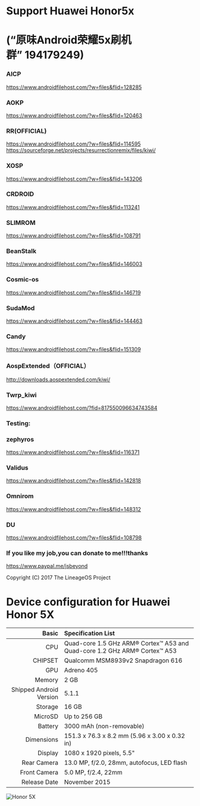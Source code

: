 # Support Huawei Honor5x 

# (“原味Android荣耀5x刷机群” 194179249)

### AICP
https://www.androidfilehost.com/?w=files&flid=128285

### AOKP
https://www.androidfilehost.com/?w=files&flid=120463

### RR(OFFICIAL)
https://www.androidfilehost.com/?w=files&flid=114595
https://sourceforge.net/projects/resurrectionremix/files/kiwi/

### XOSP
https://www.androidfilehost.com/?w=files&flid=143206

### CRDROID
https://www.androidfilehost.com/?w=files&flid=113241

### SLIMROM
https://www.androidfilehost.com/?w=files&flid=108791

### BeanStalk
https://www.androidfilehost.com/?w=files&flid=146003

### Cosmic-os
https://www.androidfilehost.com/?w=files&flid=146719
 
### SudaMod
https://www.androidfilehost.com/?w=files&flid=144463

### Candy
https://www.androidfilehost.com/?w=files&flid=151309

### AospExtended（OFFICIAL）
http://downloads.aospextended.com/kiwi/

### Twrp_kiwi
https://www.androidfilehost.com/?fid=817550096634743584

### Testing:

### zephyros
https://www.androidfilehost.com/?w=files&flid=116371

### Validus
https://www.androidfilehost.com/?w=files&flid=142818

### Omnirom
https://www.androidfilehost.com/?w=files&flid=148312
 
### DU
https://www.androidfilehost.com/?w=files&flid=108798




### If you like my job,you can donate to me!!!thanks
   https://www.paypal.me/jsbeyond

Copyright (C) 2017 The LineageOS Project

Device configuration for Huawei Honor 5X
========================================

Basic   | Specification List
-------:|:-------------------------
CPU     | Quad-core 1.5 GHz ARM® Cortex™ A53 and Quad-core 1.2 GHz ARM® Cortex™ A53
CHIPSET | Qualcomm MSM8939v2 Snapdragon 616
GPU     | Adreno 405
Memory  | 2 GB
Shipped Android Version | 5.1.1
Storage | 16 GB
MicroSD | Up to 256 GB
Battery | 3000 mAh (non-removable)
Dimensions | 151.3 x 76.3 x 8.2 mm (5.96 x 3.00 x 0.32 in)
Display | 1080 x 1920 pixels, 5.5"
Rear Camera  | 13.0 MP, f/2.0, 28mm, autofocus, LED flash
Front Camera | 5.0 MP, f/2.4, 22mm
Release Date | November 2015

![Honor 5X](http://cdn2.gsmarena.com/vv/pics/huawei/huawei-honor-5x-0.jpg "Honor 5X")

